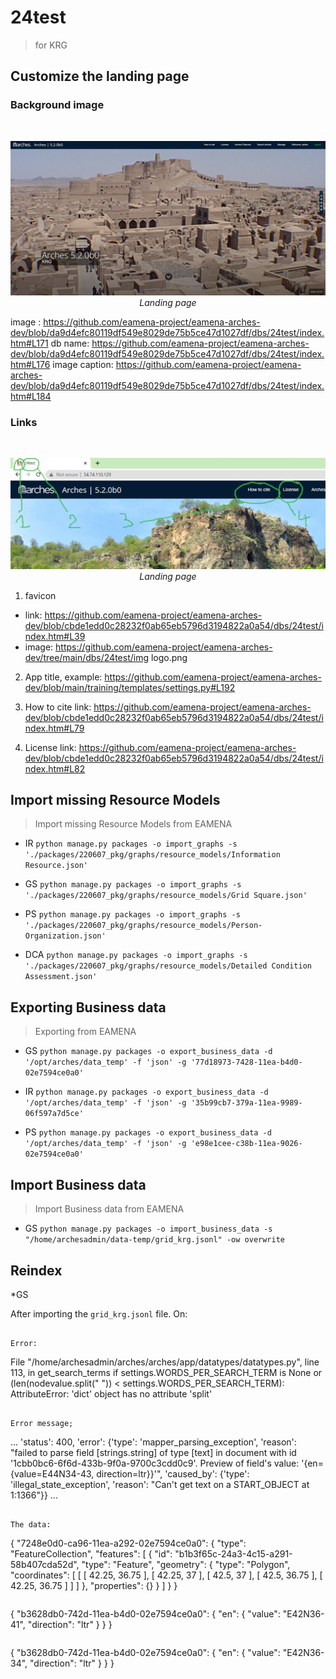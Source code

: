 # 24test
> for KRG

## Customize the landing page

### Background image

<img>

<p align="center">
  <img alt="img-name" src="../../www/arches-v5-landingpage.png" width="600">
  <br>
    <em>Landing page</em>
</p>

image : https://github.com/eamena-project/eamena-arches-dev/blob/da9d4efc80119df549e8029de75b5ce47d1027df/dbs/24test/index.htm#L171
db name: https://github.com/eamena-project/eamena-arches-dev/blob/da9d4efc80119df549e8029de75b5ce47d1027df/dbs/24test/index.htm#L176
image caption: https://github.com/eamena-project/eamena-arches-dev/blob/da9d4efc80119df549e8029de75b5ce47d1027df/dbs/24test/index.htm#L184

### Links

<img>

<p align="center">
  <img alt="img-name" src="../../www/arches-v5-landingpage-1.png" width="600">
  <br>
    <em>Landing page</em>
</p>


1. favicon
 - link: https://github.com/eamena-project/eamena-arches-dev/blob/cbde1edd0c28232f0ab65eb5796d3194822a0a54/dbs/24test/index.htm#L39
 - image: https://github.com/eamena-project/eamena-arches-dev/tree/main/dbs/24test/img logo.png

2. App title, example: https://github.com/eamena-project/eamena-arches-dev/blob/main/training/templates/settings.py#L192

3. How to cite link: https://github.com/eamena-project/eamena-arches-dev/blob/cbde1edd0c28232f0ab65eb5796d3194822a0a54/dbs/24test/index.htm#L79

4. License link: https://github.com/eamena-project/eamena-arches-dev/blob/cbde1edd0c28232f0ab65eb5796d3194822a0a54/dbs/24test/index.htm#L82


## Import missing Resource Models 
> Import missing Resource Models from EAMENA

* IR
```python manage.py packages -o import_graphs -s './packages/220607_pkg/graphs/resource_models/Information Resource.json'```

* GS
```python manage.py packages -o import_graphs -s './packages/220607_pkg/graphs/resource_models/Grid Square.json'```

* PS
```python manage.py packages -o import_graphs -s './packages/220607_pkg/graphs/resource_models/Person-Organization.json'```

* DCA
```python manage.py packages -o import_graphs -s './packages/220607_pkg/graphs/resource_models/Detailed Condition Assessment.json'```

## Exporting Business data
> Exporting from EAMENA

* GS
```python manage.py packages -o export_business_data -d '/opt/arches/data_temp' -f 'json' -g '77d18973-7428-11ea-b4d0-02e7594ce0a0'```

* IR
```python manage.py packages -o export_business_data -d '/opt/arches/data_temp' -f 'json' -g '35b99cb7-379a-11ea-9989-06f597a7d5ce'```

* PS
```python manage.py packages -o export_business_data -d '/opt/arches/data_temp' -f 'json' -g 'e98e1cee-c38b-11ea-9026-02e7594ce0a0'```

## Import Business data
> Import Business data from EAMENA

* GS
```python manage.py packages -o import_business_data -s "/home/archesadmin/data-temp/grid_krg.jsonl" -ow overwrite```

## Reindex

*GS

After importing the `grid_krg.jsonl` file. On:

```

Error:
```
  File "/home/archesadmin/arches/arches/app/datatypes/datatypes.py", line 113, in get_search_terms
    if settings.WORDS_PER_SEARCH_TERM is None or (len(nodevalue.split(" ")) < settings.WORDS_PER_SEARCH_TERM):
AttributeError: 'dict' object has no attribute 'split'
```

Error message;

```
...
'status': 400, 'error': {'type': 'mapper_parsing_exception', 'reason': "failed to parse field [strings.string] of type [text] in document with id '1cbb0bc6-6f6d-433b-9f0a-9700c3cdd0c9'. Preview of field's value: '{en={value=E44N34-43, direction=ltr}}'", 'caused_by': {'type': 'illegal_state_exception', 'reason': "Can't get text on a START_OBJECT at 1:1366"}}
...
```

The data:

```
{
  "7248e0d0-ca96-11ea-a292-02e7594ce0a0": {
    "type": "FeatureCollection",
    "features": [
      {
        "id": "b1b3f65c-24a3-4c15-a291-58b407cda52d",
        "type": "Feature",
        "geometry": {
          "type": "Polygon",
          "coordinates": [
            [
              [
                42.25,
                36.75
              ],
              [
                42.25,
                37
              ],
              [
                42.5,
                37
              ],
              [
                42.5,
                36.75
              ],
              [
                42.25,
                36.75
              ]
            ]
          ]
        },
        "properties": {}
      }
    ]
  }
}
```

```
{
  "b3628db0-742d-11ea-b4d0-02e7594ce0a0": {
    "en": {
      "value": "E42N36-41",
      "direction": "ltr"
    }
  }
}
```

```
{
  "b3628db0-742d-11ea-b4d0-02e7594ce0a0": {
    "en": {
      "value": "E42N36-34",
      "direction": "ltr"
    }
  }
}
```
